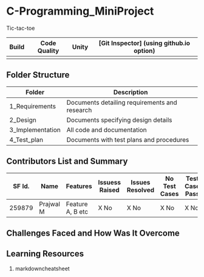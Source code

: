 # C-Programming_MiniProject
Tic-tac-toe

|Build | Code Quality |  Unity |  [Git Inspector] (using github.io option) |
|---------|-----------------|------------|---------------------------------------------|
|         |                 |            |                                             |


## Folder Structure

|Folder	| Description|
|-------|-------------|
|1_Requirements|	Documents detailing requirements and research|
|2_Design	| Documents specifying design details |
|3_Implementation |	All code and documentation |
|4_Test_plan	| Documents with test plans and procedures|

## Contributors List and Summary

|SF Id.  |	Name|	Features|	Issuess Raised|	Issues Resolved|	No Test Cases|	Test Case Pass|
|--------|------|---------|---------------|----------------|---------------|----------------|
|	259879	|Prajwal M|Feature A, B etc|	X No	|X No|	X No|	X No|

## Challenges Faced and How Was It Overcome

## Learning Resources
1. markdowncheatsheet

